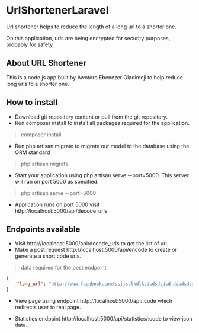# UrlShortenerLaravel

<p>Url shortener helps to reduce the length of a long url to a shorter one. </p>

<p>On this application, urls are being encrypted for security purposes, probably for safety</p>


## About URL Shortener

This is a node js app built by Awotoro Ebenezer Oladimeji to help reduce long urls to a shorter one.
## How to install
- Download git repository content or pull from the git repository.
- Run composer install to install all packages required for the application.
> composer install
- Run php artisan migrate to migrate our model to the database using the ORM standard
> php artisan migrate
- Start your application using php artisan serve --port=5000. This server will run on port 5000 as specified.
> php artisan serve --port=5000 
- Application runs on port 5000 visit http://localhost:5000/api/decode_urls

## Endpoints available
- Visit http://localhost:5000/api/decode_urls to get the list of url.
- Make a post request http://localhost:5000/api/encode to create or generate a short code urls.
> data required for the post endpoint 
```json
{
    "long_url": "http://www.facebook.com?ssjjsslkdlksdsdsdsdsd.ddsdsdsdsdsdnkkdns$cdjdjddj"
}
```
- View page using endpoint http://localhost:5000/api/:code which redirects user to real page.

- Statistics endpoint http://localhost:5000/api/statistics/:code to view json data.

